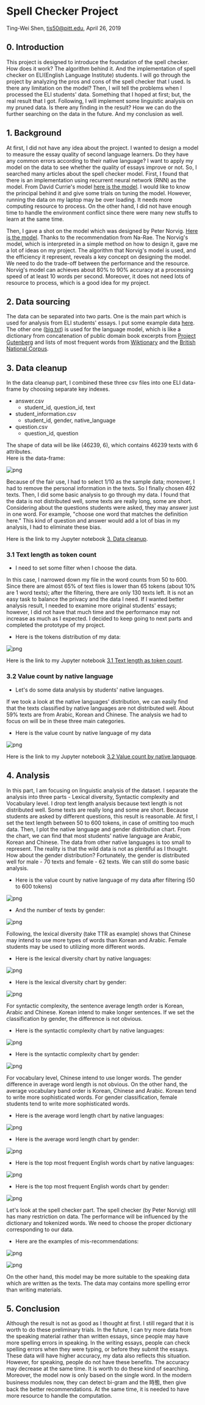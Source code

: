 # Spell Checker Project

Ting-Wei Shen, tis50@pitt.edu, April 26, 2019  

## 0. Introduction

This project is designed to introduce the foundation of the spell checker. How does it work? The algorithm behind it. And the implementation of spell checker on ELI(English Language Institute) students. I will go through the project by analyzing the pros and cons of the spell checker that I used. Is there any limitation on the model? Then, I will tell the problems when I processed the ELI students' data. Something that I hoped at first; but, the real result that I got. Following, I will implement some linguistic analysis on my pruned data. Is there any finding in the result? How we can do the further searching on the data in the future. And my conclusion as well.  

## 1. Background

At first, I did not have any idea about the project. I wanted to design a model to measure the essay quality of second language learners. Do they have any common errors according to their native language? I want to apply my model on the data to see whether the quality of essays improve or not. So, I searched many articles about the spell checker model. First, I found that there is an implementation using recurrent neural network (RNN) as the model. From David Currie's model [here is the model](https://github.com/Currie32/Spell-Checker). I would like to know the principal behind it and give some trials on  tuning the model. However, running the data on my laptop may be over loading. It needs more computing resource to process. On the other hand, I did not have enough time to handle the environment conflict since there were many new stuffs to learn at the same time.

Then, I gave a shot on the model which was designed by Peter Norvig. [Here is the model](http://norvig.com/spell-correct.html). Thanks to the recommendation from Na-Rae. The Norvig's model, which is interpreted in a simple method on how to design it, gave me a lot of ideas on my project. The algorithm that Norvig's model is used, and the efficiency it represent, reveals a key concept on designing the model. We need to do the trade-off between the performance and the resource. Norvig's model can achieves about 80% to 90% accuracy at a processing speed of at least 10 words per second. Moreover, it does not need lots of resource to process, which is a good idea for my project.

## 2. Data sourcing

The data can be separated into two parts. One is the main part which is used for analysis from ELI students' essays. I put some example data [here](data_sample/df_eli_short.csv). The other one ([big.txt](big.txt)) is used for the language model, which is like a dictionary from concatenation of public domain book excerpts from [Project Gutenberg](http://www.gutenberg.org/wiki/Main_Page) and lists of most frequent words from [Wiktionary](https://en.wiktionary.org/wiki/Wiktionary:Frequency_lists) and the [British National Corpus](http://www.kilgarriff.co.uk/bnc-readme.html).  

## 3. Data cleanup

In the data cleanup part, I combined these three csv files into one ELI data-frame by choosing separate key indexes.

* answer.csv  
  * student_id, question_id, text
* student_information.csv
  * student_id, gender, native_language
* question.csv
  * question_id, question

The shape of data will be like (46239, 6), which contains 46239 texts with 6 attributes.  
Here is the data-frame:  

![png](image_files/part3_plot1.png)


Because of the fair use, I had to select 1/10 as the sample data; moreover, I had to remove the personal information in the texts. So I finally chosen 492 texts. Then, I did some basic analysis to go through my data. I found that the data is not distributed well, some texts are really long, some are short. Considering about the questions students were asked, they may answer just in one word. For example, "choose one word that matches the definition here." This kind of question and answer would add a lot of bias in my analysis, I had to eliminate these bias.

Here is the link to my Jupyter notebook [3. Data cleanup](https://nbviewer.jupyter.org/github/Data-Science-for-Linguists-2019/Spell-Checker/blob/master/ELI_data_frame_part1.ipynb#Loading-chosen-data).


### 3.1 Text length as token count  

- I need to set some filter when I choose the data.

In this case, I narrowed down my file in the word counts from 50 to 600. Since there are almost 65% of text files is lower than 65 tokens (about 10% are 1 word texts); after the filtering, there are only 130 texts left. It is not an easy task to balance the privacy and the data I need. If I wanted better analysis result, I needed to examine more original students' essays; however, I did not have that much time and the performance may not increase as much as I expected. I decided to keep going to next parts and completed the prototype of my project.  

- Here is the tokens distribution of my data:

![png](image_files/part1_plot1_2.png)

Here is the link to my Jupyter notebook [3.1 Text length as token count](https://nbviewer.jupyter.org/github/Data-Science-for-Linguists-2019/Spell-Checker/blob/master/ELI_data_frame_part1.ipynb#1.-Text-length-as-token-count).

### 3.2 Value count by native language

- Let's do some data analysis by students' native languages.

If we took a look at the native languages' distribution, we can easily find that the texts classified by native languages are not distributed well. About 59% texts are from Arabic, Korean and Chinese. The analysis we had to focus on will be in these three main categories.

- Here is the value count by native language of my data

![png](image_files/part1_plot2_2.png)

Here is the link to my Jupyter notebook [3.2 Value count by native language](https://nbviewer.jupyter.org/github/Data-Science-for-Linguists-2019/Spell-Checker/blob/master/ELI_data_frame_part1.ipynb#2.-Value-count-by-native-language).

## 4. Analysis
In this part, I am focusing on linguistic analysis of the dataset. I separate the analysis into three parts - Lexical diversity, Syntactic complexity and Vocabulary level. I drop text length analysis because text length is not distributed well. Some texts are really long and some are short. Because students are asked by different questions, this result is reasonable. At first, I set the text length between 50 to 600 tokens, in case of omitting too much data. Then, I plot the native language and gender distribution chart. From the chart, we can find that most students' native language are Arabic, Korean and Chinese. The data from other native languages is too small to represent. The reality is that the wild data is not as plentiful as I thought. How about the gender distribution? Fortunately, the gender is distributed well for male - 70 texts and female - 62 texts. We can still do some basic analysis.

- Here is the value count by native language of my data after filtering (50 to 600 tokens)

![png](image_files/part2_plot1.png)

- And the number of texts by gender:

![png](image_files/part2_plot2.png)

Following, the lexical diversity (take TTR as example) shows that Chinese may intend to use more types of words than Korean and Arabic. Female students may be used to utilizing more different words.

- Here is the lexical diversity chart by native languages:

![png](image_files/part2_plot3.png)

- Here is the lexical diversity chart by gender:

![png](image_files/part2_plot4.png)

For syntactic complexity, the sentence average length order is Korean, Arabic and Chinese. Korean intend to make longer sentences. If we set the classification by gender, the difference is not obvious.

- Here is the syntactic complexity chart by native languages:

![png](image_files/part2_plot5.png)

- Here is the syntactic complexity chart by gender:

![png](image_files/part2_plot6.png)

For vocabulary level, Chinese intend to use longer words. The gender difference in average word length is not obvious. On the other hand, the average vocabulary band order is Korean, Chinese and Arabic. Korean tend to write more sophisticated words. For gender classification, female students tend to write more sophisticated words.

- Here is the average word length chart by native languages:

![png](image_files/part2_plot7.png)

- Here is the average word length chart by gender:

![png](image_files/part2_plot8.png)

- Here is the top most frequent English words chart by native languages:

![png](image_files/part2_plot9.png)

- Here is the top most frequent English words chart by gender:

![png](image_files/part2_plot10.png)

Let's look at the spell checker part. The spell checker (by Peter Norvig) still has many restriction on data. The performance will be influenced by the dictionary and tokenized words. We need to choose the proper dictionary corresponding to our data.

- Here are the examples of mis-recommendations:

![png](image_files/part2_plot11.png)

![png](image_files/part2_plot12.png)

On the other hand, this model may be more suitable to the speaking data which are written as the texts. The data may contains more spelling error than writing materials.  

## 5. Conclusion
Although the result is not as good as I thought at first. I still regard that it is worth to do these preliminary trials. In the future, I can try more data from the speaking material rather than written essays, since people may have more spelling errors in speaking. In the writing essays, people can check spelling errors when they were typing, or before they submit the essays. These data will have higher accuracy, my data also reflects this situation. However, for speaking, people do not have these benefits. The accuracy may decrease at the same time. It is worth to do these kind of searching. Moreover, the model now is only based on the single word. In the modern business modules now, they can detect bi-gram and the 時態, then give back the better recommendations. At the same time, it is needed to have more resource to handle the computation.  
